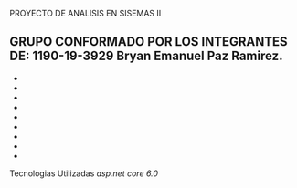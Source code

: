 PROYECTO DE ANALISIS EN SISEMAS II

GRUPO CONFORMADO POR LOS INTEGRANTES DE:
1190-19-3929 Bryan Emanuel Paz Ramirez.
-
-
-
-
-
-
-
-
-
-

Tecnologias Utilizadas
*asp.net core 6.0*
